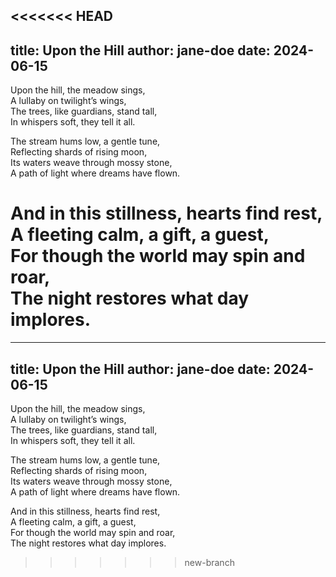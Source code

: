 <<<<<<< HEAD
---
title: Upon the Hill
author: jane-doe
date: 2024-06-15
---

Upon the hill, the meadow sings,  
A lullaby on twilight’s wings,  
The trees, like guardians, stand tall,  
In whispers soft, they tell it all.  

The stream hums low, a gentle tune,  
Reflecting shards of rising moon,  
Its waters weave through mossy stone,  
A path of light where dreams have flown.  

And in this stillness, hearts find rest,  
A fleeting calm, a gift, a guest,  
For though the world may spin and roar,  
The night restores what day implores.
=======
---
title: Upon the Hill
author: jane-doe
date: 2024-06-15
---

Upon the hill, the meadow sings,  
A lullaby on twilight’s wings,  
The trees, like guardians, stand tall,  
In whispers soft, they tell it all.  

The stream hums low, a gentle tune,  
Reflecting shards of rising moon,  
Its waters weave through mossy stone,  
A path of light where dreams have flown.  

And in this stillness, hearts find rest,  
A fleeting calm, a gift, a guest,  
For though the world may spin and roar,  
The night restores what day implores.
>>>>>>> new-branch

